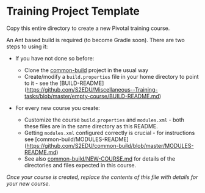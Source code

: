 # Training Project Template

Copy this entire directory to create a new Pivotal training course.

An Ant based build is required (to become Gradle soon).  There are two steps to using it:

 * If you have not done so before:
    * Clone the [common-build](https://github.com/S2EDU/common-build) project in the usual way
    * Create/modify a `build.properties` file in your home directory to point to it - see the [BUILD-README] (https://github.com/S2EDU/Miscellaneous--Training-tasks/blob/master/empty-course/BUILD-README.md)

 * For every new course you create: 
    * Customize the course `build.properties` and `modules.xml` - both these files are in the same directory as this README.
    * Getting `modules.xml` configured correctly is crucial - for instructions see [common-build/MODULES-README] (https://github.com/S2EDU/common-build/blob/master/MODULES-README.md)
    * See also [common-build/NEW-COURSE.md](https://github.com/S2EDU/common-build/blob/master/NEW-COURSE.md) for details
of the directories and files expected in this course.

_Once your course is created, replace the contents of this file with details for your new course._
